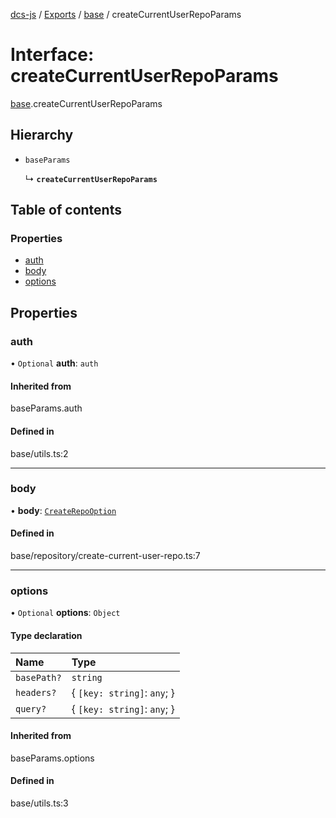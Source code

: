 [dcs-js](../README.md) / [Exports](../modules.md) / [base](../modules/base.md) / createCurrentUserRepoParams

# Interface: createCurrentUserRepoParams

[base](../modules/base.md).createCurrentUserRepoParams

## Hierarchy

- `baseParams`

  ↳ **`createCurrentUserRepoParams`**

## Table of contents

### Properties

- [auth](base.createCurrentUserRepoParams.md#auth)
- [body](base.createCurrentUserRepoParams.md#body)
- [options](base.createCurrentUserRepoParams.md#options)

## Properties

### <a id="auth" name="auth"></a> auth

• `Optional` **auth**: `auth`

#### Inherited from

baseParams.auth

#### Defined in

base/utils.ts:2

___

### <a id="body" name="body"></a> body

• **body**: [`CreateRepoOption`](base.CreateRepoOption.md)

#### Defined in

base/repository/create-current-user-repo.ts:7

___

### <a id="options" name="options"></a> options

• `Optional` **options**: `Object`

#### Type declaration

| Name | Type |
| :------ | :------ |
| `basePath?` | `string` |
| `headers?` | { `[key: string]`: `any`;  } |
| `query?` | { `[key: string]`: `any`;  } |

#### Inherited from

baseParams.options

#### Defined in

base/utils.ts:3
